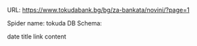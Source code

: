 URL: https://www.tokudabank.bg/bg/za-bankata/novini/?page=1

Spider name: tokuda
DB Schema:

date
title
link
content
